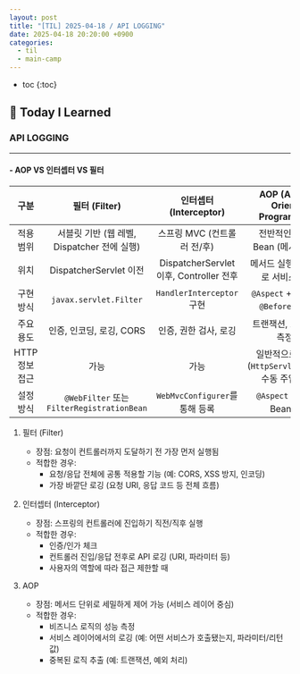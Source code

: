 ```yaml
---
layout: post
title: "[TIL] 2025-04-18 / API LOGGING"
date: 2025-04-18 20:20:00 +0900
categories: 
  - til
  - main-camp
---
```


* toc
{:toc}

## 📖 Today I Learned
### API LOGGING

<!-- <h4> 📃 </h4> -->

---

#### - AOP VS 인터셉터 VS 필터

|      구분      |                필터 (Filter)                |         인터셉터 (Interceptor)          |            AOP (Aspect-Oriented Programming)            |
| :------------: | :-----------------------------------------: | :-------------------------------------: | :-----------------------------------------------------: |
|   적용 범위    | 서블릿 기반 (웹 레벨, Dispatcher 전에 실행) |       스프링 MVC (컨트롤러 전/후)       |           전반적인 Spring Bean (메서드 단위)            |
|      위치      |           DispatcherServlet 이전            | DispatcherServlet 이후, Controller 전후 |          메서드 실행 전/후 (주로 서비스 계층)           |
|   구현 방식    |           `javax.servlet.Filter`            |        `HandlerInterceptor` 구현        |        `@Aspect` + `@Around`, `@Before` 등 사용         |
|   주요 용도    |          인증, 인코딩, 로깅, CORS           |          인증, 권한 검사, 로깅          |              트랜잭션, 로깅, 성능 측정 등               |
| HTTP 정보 접근 |                    가능                     |                  가능                   | 일반적으로 어려움 (`HttpServletRequest` 수동 주입 필요) |
|   설정 방식    | `@WebFilter` 또는 `FilterRegistrationBean`  |     `WebMvcConfigurer`를 통해 등록      |              `@Aspect` 사용하여 Bean 등록               |


1. 필터 (Filter)
   - 장점: 요청이 컨트롤러까지 도달하기 전 가장 먼저 실행됨
   - 적합한 경우:
     - 요청/응답 전체에 공통 적용할 기능 (예: CORS, XSS 방지, 인코딩)
     - 가장 바깥단 로깅 (요청 URI, 응답 코드 등 전체 흐름)

2. 인터셉터 (Interceptor)
   - 장점: 스프링의 컨트롤러에 진입하기 직전/직후 실행
   - 적합한 경우:
     - 인증/인가 체크
     - 컨트롤러 진입/응답 전후로 API 로깅 (URI, 파라미터 등)
     - 사용자의 역할에 따라 접근 제한할 때

3. AOP
   - 장점: 메서드 단위로 세밀하게 제어 가능 (서비스 레이어 중심)
   - 적합한 경우:
     - 비즈니스 로직의 성능 측정
     - 서비스 레이어에서의 로깅 (예: 어떤 서비스가 호출됐는지, 파라미터/리턴값)
     - 중복된 로직 추출 (예: 트랜잭션, 예외 처리)


<!-- --- -->

<!-- <h2> 💬 </h2> -->

<!-- <h4>  </h4> -->


